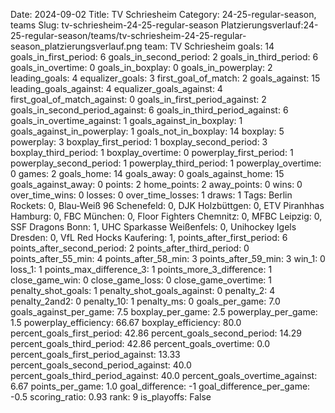 Date: 2024-09-02
Title: TV Schriesheim
Category: 24-25-regular-season, teams
Slug: tv-schriesheim-24-25-regular-season
Platzierungsverlauf:24-25-regular-season/teams/tv-schriesheim-24-25-regular-season_platzierungsverlauf.png
team: TV Schriesheim
goals: 14
goals_in_first_period: 6
goals_in_second_period: 2
goals_in_third_period: 6
goals_in_overtime: 0
goals_in_boxplay: 0
goals_in_powerplay: 2
leading_goals: 4
equalizer_goals: 3
first_goal_of_match: 2
goals_against: 15
leading_goals_against: 4
equalizer_goals_against: 4
first_goal_of_match_against: 0
goals_in_first_period_against: 2
goals_in_second_period_against: 6
goals_in_third_period_against: 6
goals_in_overtime_against: 1
goals_against_in_boxplay: 1
goals_against_in_powerplay: 1
goals_not_in_boxplay: 14
boxplay: 5
powerplay: 3
boxplay_first_period: 1
boxplay_second_period: 3
boxplay_third_period: 1
boxplay_overtime: 0
powerplay_first_period: 1
powerplay_second_period: 1
powerplay_third_period: 1
powerplay_overtime: 0
games: 2
goals_home: 14
goals_away: 0
goals_against_home: 15
goals_against_away: 0
points: 2
home_points: 2
away_points: 0
wins: 0
over_time_wins: 0
losses: 0
over_time_losses: 1
draws: 1
Tags:  Berlin Rockets: 0,  Blau-Weiß 96 Schenefeld: 0,  DJK Holzbüttgen: 0,  ETV Piranhhas Hamburg: 0,  FBC München: 0,  Floor Fighters Chemnitz: 0,  MFBC Leipzig: 0,  SSF Dragons Bonn: 1,  UHC Sparkasse Weißenfels: 0,  Unihockey Igels Dresden: 0,  VfL Red Hocks Kaufering: 1,
points_after_first_period: 6
points_after_second_period: 2
points_after_third_period: 0
points_after_55_min: 4
points_after_58_min: 3
points_after_59_min: 3
win_1: 0
loss_1: 1
points_max_difference_3: 1
points_more_3_difference: 1
close_game_win: 0
close_game_loss: 0
close_game_overtime: 1
penalty_shot_goals: 1
penalty_shot_goals_against: 0
penalty_2: 4
penalty_2and2: 0
penalty_10: 1
penalty_ms: 0
goals_per_game: 7.0
goals_against_per_game: 7.5
boxplay_per_game: 2.5
powerplay_per_game: 1.5
powerplay_efficiency: 66.67
boxplay_efficiency: 80.0
percent_goals_first_period: 42.86
percent_goals_second_period: 14.29
percent_goals_third_period: 42.86
percent_goals_overtime: 0.0
percent_goals_first_period_against: 13.33
percent_goals_second_period_against: 40.0
percent_goals_third_period_against: 40.0
percent_goals_overtime_against: 6.67
points_per_game: 1.0
goal_difference: -1
goal_difference_per_game: -0.5
scoring_ratio: 0.93
rank: 9
is_playoffs: False

